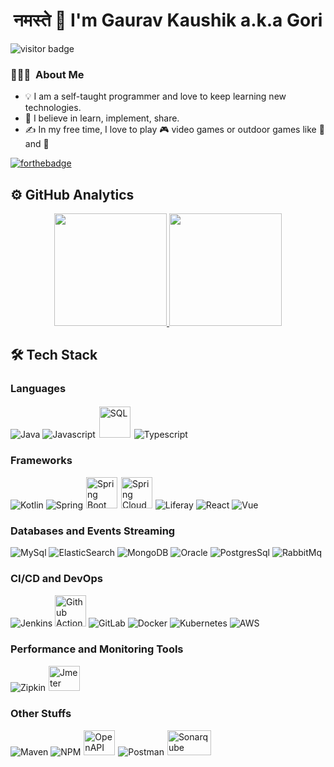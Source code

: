 <h1 align="center"> नमस्ते 🙏 I'm Gaurav Kaushik a.k.a Gori </h1>

<img src="https://visitor-badge.glitch.me/badge?page_id=gauravkaushikcode.visitor-badge" alt="visitor badge"/>

### 👨🏻‍💻 &nbsp;About Me 

- 💡 I am a self-taught programmer and love to keep learning new technologies.
- 🌱 I believe in learn, implement, share.
- ✍ In my free time, I love to play 🎮 video games or outdoor games like 🏐  and 🏏 

[![forthebadge](https://forthebadge.com/images/badges/built-with-love.svg)](https://forthebadge.com)

## ⚙ GitHub Analytics
<p align="center">
<a href="https://github.com/gauravkaushikcode">
  <img height="180em" src="https://github-readme-stats.vercel.app/api?username=gauravkaushikcode&show_icons=true&theme=dracula&include_all_commits=true&count_private=true"/>
  <img height="180em" src="https://github-readme-stats-eight-theta.vercel.app/api/top-langs/?username=gauravkaushikcode&layout=compact&langs_count=8&theme=dracula"/>
</a>
</p>

## 🛠 Tech Stack

### Languages

<div>
<img title="Java" src="https://www.vectorlogo.zone/logos/java/java-vertical.svg"> 
<img title="Javascript" src="https://www.vectorlogo.zone/logos/javascript/javascript-vertical.svg">
<img title="SQL" src="http://www.iconhot.com/icon/png/coded/64/sql-1.png" width="50px" style="border: 2px solid white">
<img title="Typescript" src="https://www.vectorlogo.zone/logos/typescriptlang/typescriptlang-icon.svg">
</div>

### Frameworks

<div>
<img title="Kotlin" src="https://www.vectorlogo.zone/logos/kotlinlang/kotlinlang-ar21.svg">
<img title="Spring" src="https://www.vectorlogo.zone/logos/springio/springio-ar21.svg">
<img title="Spring Boot" src="https://pbs.twimg.com/profile_images/1235868806079057921/fTL08u_H_400x400.png" width="50px" style="border: 1px solid white">
<img title="Spring Cloud" src="https://avatars.githubusercontent.com/u/8216893?s=200&v=4" width="50px" style="border: 1px solid white">
<img title="Liferay" src="https://www.vectorlogo.zone/logos/liferay/liferay-ar21.svg">
<img title="React" src="https://www.vectorlogo.zone/logos/reactjs/reactjs-ar21.svg">
<img title="Vue" src="https://www.vectorlogo.zone/logos/vuejs/vuejs-ar21.svg">
</div>

### Databases and Events Streaming

<div>
<img title="MySql" src="https://www.vectorlogo.zone/logos/mysql/mysql-ar21.svg">
<img title="ElasticSearch" src="https://www.vectorlogo.zone/logos/elastic/elastic-ar21.svg">
<img title="MongoDB" src="https://www.vectorlogo.zone/logos/mongodb/mongodb-ar21.svg">
<img title="Oracle" src="https://www.vectorlogo.zone/logos/oracle/oracle-ar21.svg">
<img title="PostgresSql" src="https://www.vectorlogo.zone/logos/postgresql/postgresql-ar21.svg">
<img title="RabbitMq" src="https://www.vectorlogo.zone/logos/rabbitmq/rabbitmq-ar21.svg">
</div>

### CI/CD and DevOps

<div>
<img title="Jenkins" src="https://www.vectorlogo.zone/logos/jenkins/jenkins-ar21.svg">
<img title="Github Actions" src="https://avatars.githubusercontent.com/u/44036562?s=200&v=4" width="50px">
<img title="GitLab" src="https://www.vectorlogo.zone/logos/gitlab/gitlab-ar21.svg">
<img title="Docker" src="https://www.vectorlogo.zone/logos/docker/docker-ar21.svg">
<img title="Kubernetes" src="https://www.vectorlogo.zone/logos/kubernetes/kubernetes-ar21.svg">
<img title="AWS" src="https://www.vectorlogo.zone/logos/amazon_aws/amazon_aws-ar21.svg">
</div>

### Performance and Monitoring Tools

<div>
<img title="Zipkin" src="https://www.vectorlogo.zone/logos/zipkinio/zipkinio-ar21.svg">
<img title="Jmeter" src="https://pbs.twimg.com/profile_images/721661302196842496/8mAJQD05_400x400.jpg" width="50px" height="40px" style="border: 1px solid white">
</div>


### Other Stuffs

<div>
<img title="Maven" src="https://www.vectorlogo.zone/logos/apache/apache-ar21.svg">
<img title="NPM" src="https://www.vectorlogo.zone/logos/npmjs/npmjs-ar21.svg">
<img title="OpenAPI" src="https://pbs.twimg.com/profile_images/950508436935995393/L8C2-2bd_400x400.jpg" width="50px" height="40px" style="border: 1px solid white">
<img title="Postman" src="https://www.vectorlogo.zone/logos/getpostman/getpostman-ar21.svg">
<img title="Sonarqube" src="https://www.sonarqube.org/logos/index/sonarqube-logo.png" width="70px" height="40px" style="border: 1px solid white">
</div>

